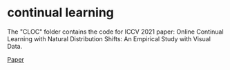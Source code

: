 # continual learning

The "CLOC" folder contains the code for ICCV 2021 paper: Online Continual Learning with Natural Distribution Shifts: An Empirical Study with Visual Data. 

[Paper](https://arxiv.org/pdf/2108.09020.pdf)

